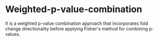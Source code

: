 # Weighted-p-value-combination
It is a weighted p-value combination approach that incorporates fold change directionality before applying Fisher's method for combining p-values.
